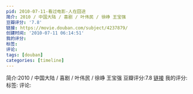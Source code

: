 ```yaml
---
pid: 2010-07-11-看过电影-人在囧途
简介: 2010 / 中国大陆 / 喜剧 / 叶伟民 / 徐峥 王宝强
豆瓣评分: '7.8'
链接: https://movie.douban.com/subject/4237879/
创建时间: '2010-07-11 06:14:51'
我的评分:
标签:
评论:
tags: [douban]
categories: [timeline]
---
```

简介:2010 / 中国大陆 / 喜剧 / 叶伟民 / 徐峥 王宝强
豆瓣评分:7.8
[链接](https://movie.douban.com/subject/4237879/)
我的评分:
标签:
评论:
